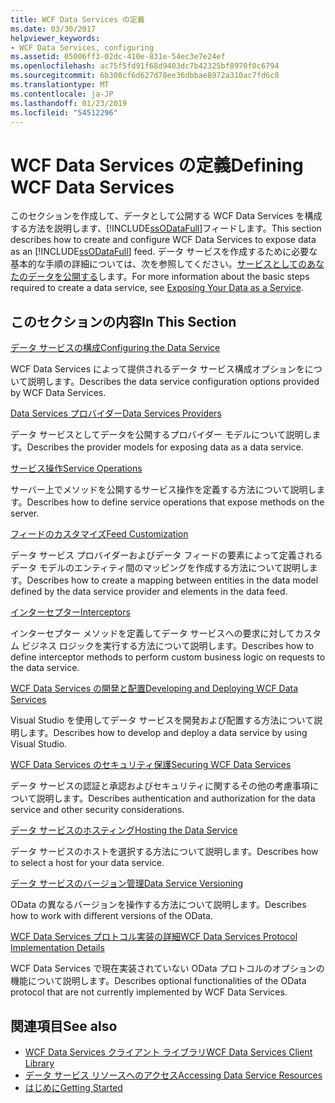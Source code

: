 ```yaml
---
title: WCF Data Services の定義
ms.date: 03/30/2017
helpviewer_keywords:
- WCF Data Services, configuring
ms.assetid: 05006ff3-02dc-410e-831e-54ec3e7e24ef
ms.openlocfilehash: ac75f5fd91f68d9403dc7b42325bf8970f0c6794
ms.sourcegitcommit: 6b308cf6d627d78ee36dbbae8972a310ac7fd6c8
ms.translationtype: MT
ms.contentlocale: ja-JP
ms.lasthandoff: 01/23/2019
ms.locfileid: "54512296"
---
```

# <a name="defining-wcf-data-services"></a><span data-ttu-id="dc606-102">WCF Data Services の定義</span><span class="sxs-lookup"><span data-stu-id="dc606-102">Defining WCF Data Services</span></span>

<span data-ttu-id="dc606-103">このセクションを作成して、データとして公開する WCF Data Services を構成する方法を説明します、[!INCLUDE[ssODataFull](../../../../includes/ssodatafull-md.md)]フィードします。</span><span class="sxs-lookup"><span data-stu-id="dc606-103">This section describes how to create and configure WCF Data Services to expose data as an [!INCLUDE[ssODataFull](../../../../includes/ssodatafull-md.md)] feed.</span></span> <span data-ttu-id="dc606-104">データ サービスを作成するために必要な基本的な手順の詳細については、次を参照してください。[サービスとしてのあなたのデータを公開する](../../../../docs/framework/data/wcf/exposing-your-data-as-a-service-wcf-data-services.md)します。</span><span class="sxs-lookup"><span data-stu-id="dc606-104">For more information about the basic steps required to create a data service, see [Exposing Your Data as a Service](../../../../docs/framework/data/wcf/exposing-your-data-as-a-service-wcf-data-services.md).</span></span>

## <a name="in-this-section"></a><span data-ttu-id="dc606-105">このセクションの内容</span><span class="sxs-lookup"><span data-stu-id="dc606-105">In This Section</span></span>

 [<span data-ttu-id="dc606-106">データ サービスの構成</span><span class="sxs-lookup"><span data-stu-id="dc606-106">Configuring the Data Service</span></span>](../../../../docs/framework/data/wcf/configuring-the-data-service-wcf-data-services.md)

 <span data-ttu-id="dc606-107">WCF Data Services によって提供されるデータ サービス構成オプションをについて説明します。</span><span class="sxs-lookup"><span data-stu-id="dc606-107">Describes the data service configuration options provided by WCF Data Services.</span></span>

 [<span data-ttu-id="dc606-108">Data Services プロバイダー</span><span class="sxs-lookup"><span data-stu-id="dc606-108">Data Services Providers</span></span>](../../../../docs/framework/data/wcf/data-services-providers-wcf-data-services.md)

 <span data-ttu-id="dc606-109">データ サービスとしてデータを公開するプロバイダー モデルについて説明します。</span><span class="sxs-lookup"><span data-stu-id="dc606-109">Describes the provider models for exposing data as a data service.</span></span>

 [<span data-ttu-id="dc606-110">サービス操作</span><span class="sxs-lookup"><span data-stu-id="dc606-110">Service Operations</span></span>](../../../../docs/framework/data/wcf/service-operations-wcf-data-services.md)

 <span data-ttu-id="dc606-111">サーバー上でメソッドを公開するサービス操作を定義する方法について説明します。</span><span class="sxs-lookup"><span data-stu-id="dc606-111">Describes how to define service operations that expose methods on the server.</span></span>

 [<span data-ttu-id="dc606-112">フィードのカスタマイズ</span><span class="sxs-lookup"><span data-stu-id="dc606-112">Feed Customization</span></span>](../../../../docs/framework/data/wcf/feed-customization-wcf-data-services.md)

 <span data-ttu-id="dc606-113">データ サービス プロバイダーおよびデータ フィードの要素によって定義されるデータ モデルのエンティティ間のマッピングを作成する方法について説明します。</span><span class="sxs-lookup"><span data-stu-id="dc606-113">Describes how to create a mapping between entities in the data model defined by the data service provider and elements in the data feed.</span></span>

 [<span data-ttu-id="dc606-114">インターセプター</span><span class="sxs-lookup"><span data-stu-id="dc606-114">Interceptors</span></span>](../../../../docs/framework/data/wcf/interceptors-wcf-data-services.md)

 <span data-ttu-id="dc606-115">インターセプター メソッドを定義してデータ サービスへの要求に対してカスタム ビジネス ロジックを実行する方法について説明します。</span><span class="sxs-lookup"><span data-stu-id="dc606-115">Describes how to define interceptor methods to perform custom business logic on requests to the data service.</span></span>

 [<span data-ttu-id="dc606-116">WCF Data Services の開発と配置</span><span class="sxs-lookup"><span data-stu-id="dc606-116">Developing and Deploying WCF Data Services</span></span>](../../../../docs/framework/data/wcf/developing-and-deploying-wcf-data-services.md)

 <span data-ttu-id="dc606-117">Visual Studio を使用してデータ サービスを開発および配置する方法について説明します。</span><span class="sxs-lookup"><span data-stu-id="dc606-117">Describes how to develop and deploy a data service by using Visual Studio.</span></span>

 [<span data-ttu-id="dc606-118">WCF Data Services のセキュリティ保護</span><span class="sxs-lookup"><span data-stu-id="dc606-118">Securing WCF Data Services</span></span>](../../../../docs/framework/data/wcf/securing-wcf-data-services.md)

 <span data-ttu-id="dc606-119">データ サービスの認証と承認およびセキュリティに関するその他の考慮事項について説明します。</span><span class="sxs-lookup"><span data-stu-id="dc606-119">Describes authentication and authorization for the data service and other security considerations.</span></span>

 [<span data-ttu-id="dc606-120">データ サービスのホスティング</span><span class="sxs-lookup"><span data-stu-id="dc606-120">Hosting the Data Service</span></span>](../../../../docs/framework/data/wcf/hosting-the-data-service-wcf-data-services.md)

 <span data-ttu-id="dc606-121">データ サービスのホストを選択する方法について説明します。</span><span class="sxs-lookup"><span data-stu-id="dc606-121">Describes how to select a host for your data service.</span></span>

 [<span data-ttu-id="dc606-122">データ サービスのバージョン管理</span><span class="sxs-lookup"><span data-stu-id="dc606-122">Data Service Versioning</span></span>](../../../../docs/framework/data/wcf/data-service-versioning-wcf-data-services.md)

 <span data-ttu-id="dc606-123">OData の異なるバージョンを操作する方法について説明します。</span><span class="sxs-lookup"><span data-stu-id="dc606-123">Describes how to work with different versions of the OData.</span></span>

 [<span data-ttu-id="dc606-124">WCF Data Services プロトコル実装の詳細</span><span class="sxs-lookup"><span data-stu-id="dc606-124">WCF Data Services Protocol Implementation Details</span></span>](../../../../docs/framework/data/wcf/wcf-data-services-protocol-implementation-details.md)

 <span data-ttu-id="dc606-125">WCF Data Services で現在実装されていない OData プロトコルのオプションの機能について説明します。</span><span class="sxs-lookup"><span data-stu-id="dc606-125">Describes optional functionalities of the OData protocol that are not currently implemented by WCF Data Services.</span></span>

## <a name="see-also"></a><span data-ttu-id="dc606-126">関連項目</span><span class="sxs-lookup"><span data-stu-id="dc606-126">See also</span></span>

- [<span data-ttu-id="dc606-127">WCF Data Services クライアント ライブラリ</span><span class="sxs-lookup"><span data-stu-id="dc606-127">WCF Data Services Client Library</span></span>](../../../../docs/framework/data/wcf/wcf-data-services-client-library.md)
- [<span data-ttu-id="dc606-128">データ サービス リソースへのアクセス</span><span class="sxs-lookup"><span data-stu-id="dc606-128">Accessing Data Service Resources</span></span>](../../../../docs/framework/data/wcf/accessing-data-service-resources-wcf-data-services.md)
- [<span data-ttu-id="dc606-129">はじめに</span><span class="sxs-lookup"><span data-stu-id="dc606-129">Getting Started</span></span>](../../../../docs/framework/data/wcf/getting-started-with-wcf-data-services.md)
